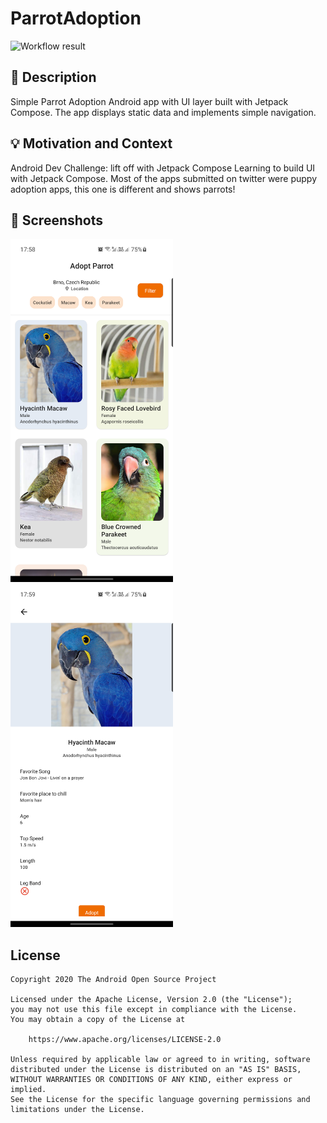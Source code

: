 # ParrotAdoption

<!--- Replace <OWNER> with your Github Username and <REPOSITORY> with the name of your repository. -->
<!--- You can find both of these in the url bar when you open your repository in github. -->
![Workflow result](https://github.com/RomanTabi/ParrotAdoption/workflows/Check/badge.svg)


## :scroll: Description
<!--- Describe your app in one or two sentences -->
Simple Parrot Adoption Android app with UI layer built with Jetpack Compose.
The app displays static data and implements simple navigation.

## :bulb: Motivation and Context
<!--- Optionally point readers to interesting parts of your submission. -->
<!--- What are you especially proud of? -->
Android Dev Challenge: lift off with Jetpack Compose
Learning to build UI with Jetpack Compose.
Most of the apps submitted on twitter were puppy adoption apps, this one is different and shows parrots!


## :camera_flash: Screenshots
<!-- You can add more screenshots here if you like -->
<img src="/results/screenshot_1.png" width="260">&emsp;<img src="/results/screenshot_2.png" width="260">

## License
```
Copyright 2020 The Android Open Source Project

Licensed under the Apache License, Version 2.0 (the "License");
you may not use this file except in compliance with the License.
You may obtain a copy of the License at

    https://www.apache.org/licenses/LICENSE-2.0

Unless required by applicable law or agreed to in writing, software
distributed under the License is distributed on an "AS IS" BASIS,
WITHOUT WARRANTIES OR CONDITIONS OF ANY KIND, either express or implied.
See the License for the specific language governing permissions and
limitations under the License.
```